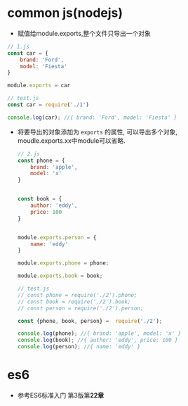 # common js(nodejs)

- 赋值给module.exports,整个文件只导出一个对象

```javascript
// 1.js
const car = {
    brand: 'Ford',
    model: 'Fiesta'
}

module.exports = car

// test.js
const car = require('./1')

console.log(car); //{ brand: 'Ford', model: 'Fiesta' }

```

- 将要导出的对象添加为 `exports` 的属性, 可以导出多个对象, moudle.exports.xx中module可以省略.

  ```javascript
  // 2.js
  const phone = {
      brand: 'apple',
      model: 'x'
  }
  
  
  const book = {
      author: 'eddy',
      price: 100
  }
  
  
  module.exports.person = {
      name: 'eddy'
  }
  
  module.exports.phone = phone;
  
  module.exports.book = book;
  
  // test.js
  // const phone = require('./2').phone;
  // const book = require('./2').book;
  // const person = require('./2').person;
  
  const {phone, book, person} =  require('./2');
  
  console.log(phone); //{ brand: 'apple', model: 'x' }
  console.log(book); //{ author: 'eddy', price: 100 }
  console.log(person); //{ name: 'eddy' }
  ```

  

# es6

- 参考ES6标准入门 第3版第**22章**